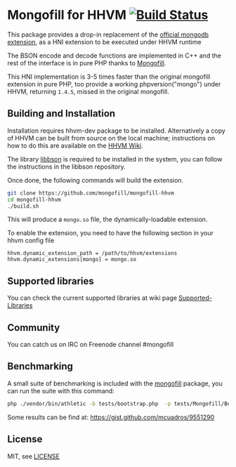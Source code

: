Mongofill for HHVM [![Build Status](https://travis-ci.org/mongofill/mongofill-hhvm.svg?branch=master)](https://travis-ci.org/mongofill/mongofill-hhvm)
===================



This package provides a drop-in replacement of the [official mongodb extension](https://github.com/mongodb/mongo-php-driver), as a HNI extension to be executed under HHVM runtime

The BSON encode and decode functions are implemented in C++ and the rest of the interface is in pure PHP thanks to    [Mongofill](https://github.com/mongofill/mongofill).

This HNI implementation is 3-5 times faster than the original mongofill extension in pure PHP, too provide a working phpversion("mongo") under HHVM, returning `1.4.5`, missed in the original mongofill.


Building and Installation
-------------------------
Installation requires hhvm-dev package to be installed. Alternatively a copy of HHVM can be built from source on the local machine; instructions on how to do this are available on the [HHVM Wiki](https://github.com/facebook/hhvm/wiki ).

The library [libbson](https://github.com/mongodb/libbson) is required to be installed in the system, you can follow the instructions in the libbson repository.

Once done, the following commands will build the extension.

```sh
git clone https://github.com/mongofill/mongofill-hhvm
cd mongofill-hhvm
./build.sh
```

This will produce a `mongo.so` file, the dynamically-loadable extension.

To enable the extension, you need to have the following section in your hhvm config file

```
hhvm.dynamic_extension_path = /path/to/hhvm/extensions
hhvm.dynamic_extensions[mongo] = mongo.so
```

Supported libraries
-------------------

You can check the current supported libraries at wiki page [Supported-Libraries](https://github.com/koubas/mongofill/wiki/Supported-Libraries)


Community
---------

You can catch us on IRC on Freenode channel #mongofill


Benchmarking
---------

A small suite of benchmarking is included with the [mongofill](https://github.com/mongofill/mongofill) package, you can run the suite with this command:

``` bash
php ./vendor/bin/athletic -b tests/bootstrap.php  -p tests/Mongofill/Benchmarks/
```

Some results can be find at: https://gist.github.com/mcuadros/9551290


License
-------

MIT, see [LICENSE](LICENSE)
